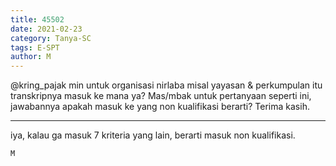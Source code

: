 ```yaml
---
title: 45502
date: 2021-02-23
category: Tanya-SC
tags: E-SPT
author: M
---
```


@kring_pajak min untuk organisasi nirlaba misal yayasan & perkumpulan itu transkripnya masuk ke mana ya? Mas/mbak untuk pertanyaan seperti ini, jawabannya apakah masuk ke yang non kualifikasi berarti? Terima kasih.

---

iya, kalau ga masuk 7 kriteria yang lain, berarti masuk non kualifikasi.

`M`
